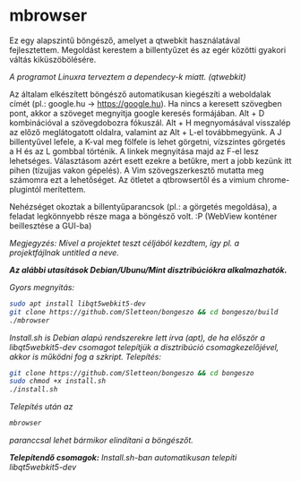 # mbrowser
Ez egy alapszintű böngésző, amelyet a qtwebkit használatával fejlesztettem.
Megoldást kerestem a billentyűzet és az egér közötti gyakori váltás kiküszöbölésére. 

<i>A programot Linuxra terveztem a dependecy-k miatt. (qtwebkit)</i>

Az általam elkészített böngésző automatikusan kiegészíti a weboldalak címét (pl.: google.hu -> https://google.hu).
Ha nincs a keresett szövegben pont, akkor a szöveget megnyitja google keresés formájában.
Alt + D kombinációval a szövegdobozra fókuszál.
Alt + H megnyomásával visszalép az előző meglátogatott oldalra, valamint az Alt + L-el továbbmegyünk.
A J billentyűvel lefele, a K-val meg fölfele is lehet görgetni, vízszintes görgetés a H és az L gombbal történik.
A linkek megnyitása majd az F-el lesz lehetséges.
Választásom azért esett ezekre a betűkre, mert a jobb kezünk itt pihen (tízujjas vakon gépelés).
A Vim szövegszerkesztő mutatta meg számomra ezt a lehetőséget.
Az ötletet a qtbrowsertől és a vimium chrome-plugintól merítettem.

Nehézséget okoztak a billentyűparancsok (pl.: a görgetés megoldása), a feladat legkönnyebb része maga a böngésző volt. :P
(WebView konténer beillesztése a GUI-ba)


<i>Megjegyzés: Mivel a projektet teszt céljából kezdtem, így pl. a projektfájlnak untitled a neve.<i>
  
<b>Az alábbi utasítások Debian/Ubunu/Mint disztribúciókra alkalmazhatók.</b>

Gyors megnyitás:
  ```sh
sudo apt install libqt5webkit5-dev
git clone https://github.com/Sletteon/bongeszo && cd bongeszo/build
./mbrowser
```
<i>Install.sh is Debian alapú rendszerekre lett írva (apt), de ha először a libqt5webkit5-dev csomagot telepítjük a disztribúció csomagkezelőjével, akkor is működni fog a szkript.</i>
Telepítés: 
```sh
git clone https://github.com/Sletteon/bongeszo && cd bongeszo
sudo chmod +x install.sh
./install.sh
```
Telepítés után az
```sh
mbrowser
```
paranccsal lehet bármikor elindítani a böngészőt.


<b>Telepítendő csomagok:</b>
<i>Install.sh-ban automatikusan telepíti</i>
libqt5webkit5-dev
